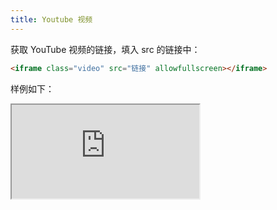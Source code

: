 ```yaml
---
title: Youtube 视频
---
```


获取 YouTube 视频的链接，填入 src 的链接中：

``` html
<iframe class="video" src="链接" allowfullscreen></iframe>
```

样例如下：

<iframe class="video" src="https://www.youtube.com/embed/eIho2S0ZahI" allowfullscreen></iframe>
